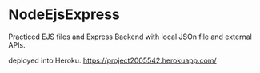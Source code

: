 # NodeEjsExpress

Practiced EJS files and Express Backend with local JSOn file and external APIs.

deployed into Heroku.
https://project2005542.herokuapp.com/
